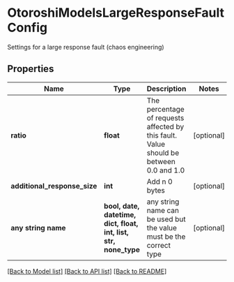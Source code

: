 # OtoroshiModelsLargeResponseFaultConfig

Settings for a large response fault (chaos engineering)

## Properties
Name | Type | Description | Notes
------------ | ------------- | ------------- | -------------
**ratio** | **float** | The percentage of requests affected by this fault. Value should be between 0.0 and 1.0 | [optional] 
**additional_response_size** | **int** | Add n 0 bytes | [optional] 
**any string name** | **bool, date, datetime, dict, float, int, list, str, none_type** | any string name can be used but the value must be the correct type | [optional]

[[Back to Model list]](../README.md#documentation-for-models) [[Back to API list]](../README.md#documentation-for-api-endpoints) [[Back to README]](../README.md)


